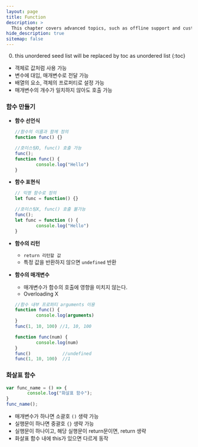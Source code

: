 ```yaml
---
layout: page
title: Function
description: >
  This chapter covers advanced topics, such as offline support and custom JS builds. Codings skills are recommended.
hide_description: true
sitemap: false
---
```

0. this unordered seed list will be replaced by toc as unordered list
{:toc}
- 객체로 값처럼 사용 가능
- 변수에 대입, 매개변수로 전달 가능
- 배열의 요소, 객체의 프로퍼티로 설정 가능
- 매개변수의 개수가 일치하지 않아도 호출 가능

### 함수 만들기
- **함수 선언식**
    
    ```jsx
    //함수의 이름과 함께 정의
    function func() {}
    
    //호이스팅O, func() 호출 가능
    func();
    function func() {
    		console.log("Hello")
    }
    ```
    
- **함수 표현식**
    
    ```jsx
    // 익명 함수로 정의
    let func = function() {}
    
    //호이스팅X, func() 호출 불가능
    func();
    let func = function () {
    		console.log("Hello")
    }
    ```
    
- **함수의 리턴**
    - `return 리턴할 값`
    - 특정 값을 반환하지 않으면 `undefined` 반환
- **함수의 매개변수**
    - 매개변수가 함수의 호출에 영향을 미치지 않는다.
    - Overloading X
    
    ```jsx
    //함수 내부 프로퍼티 arguments 이용
    function func() {
    		console.log(arguments)
    }
    func(1, 10, 100) //1, 10, 100
    ```
    
    ```jsx
    function func(num) {
    		console.log(num)
    }
    func()            //undefined
    func(1, 10, 100)  //1
    ```

### 화살표 함수

```jsx
var func_name = () => {
		console.log("화살표 함수");
}
func_name();
```

- 매개변수가 하나면 소괄호 `()` 생략 가능
- 실행문이 하나면 중괄호 `{}` 생략 가능
- 실행문이 하나이고, 해당 실행문이 return문이면, return 생략
- 화살표 함수 내에 this가 있으면 다르게 동작
